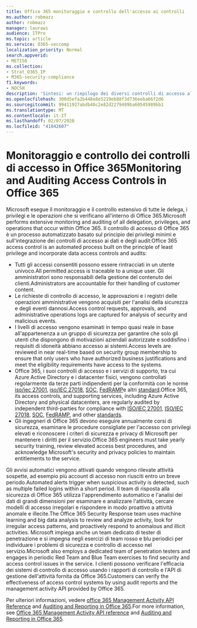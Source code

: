 ```yaml
---
title: Office 365 monitoraggio e controllo dell'accesso ai controlli
ms.author: robmazz
author: robmazz
manager: laurawi
audience: ITPro
ms.topic: article
ms.service: O365-seccomp
localization_priority: Normal
search.appverid:
- MET150
ms.collection:
- Strat_O365_IP
- M365-security-compliance
f1.keywords:
- NOCSH
description: 'Sintesi: un riepilogo dei diversi controlli di accesso al monitoraggio e di controllo disponibili in Office 365.'
ms.openlocfilehash: 300d5efa2b448e8e5219eb88f3d736eeba66f2d6
ms.sourcegitcommit: 99411927abdb40c2e82d2279489ba60545989bb1
ms.translationtype: MT
ms.contentlocale: it-IT
ms.lasthandoff: 02/07/2020
ms.locfileid: "41842607"
---
```

# <a name="monitoring-and-auditing-access-controls-in-office-365"></a><span data-ttu-id="e4097-103">Monitoraggio e controllo dei controlli di accesso in Office 365</span><span class="sxs-lookup"><span data-stu-id="e4097-103">Monitoring and Auditing Access Controls in Office 365</span></span>

<span data-ttu-id="e4097-104">Microsoft esegue il monitoraggio e il controllo estensivo di tutte le delega, i privilegi e le operazioni che si verificano all'interno di Office 365.</span><span class="sxs-lookup"><span data-stu-id="e4097-104">Microsoft performs extensive monitoring and auditing of all delegation, privileges, and operations that occur within Office 365.</span></span> <span data-ttu-id="e4097-105">Il controllo di accesso di Office 365 è un processo automatizzato basato sul principio dei privilegi minimi e sull'integrazione dei controlli di accesso ai dati e degli audit:</span><span class="sxs-lookup"><span data-stu-id="e4097-105">Office 365 access control is an automated process built on the principle of least privilege and incorporate data access controls and audits:</span></span>

- <span data-ttu-id="e4097-106">Tutti gli accessi consentiti possono essere rintracciati in un utente univoco.</span><span class="sxs-lookup"><span data-stu-id="e4097-106">All permitted access is traceable to a unique user.</span></span> <span data-ttu-id="e4097-107">Gli amministratori sono responsabili della gestione del contenuto dei clienti.</span><span class="sxs-lookup"><span data-stu-id="e4097-107">Administrators are accountable for their handling of customer content.</span></span>
- <span data-ttu-id="e4097-108">Le richieste di controllo di accesso, le approvazioni e i registri delle operazioni amministrative vengono acquisiti per l'analisi della sicurezza e degli eventi dannosi.</span><span class="sxs-lookup"><span data-stu-id="e4097-108">Access control requests, approvals, and administrative operations logs are captured for analysis of security and malicious events.</span></span>
- <span data-ttu-id="e4097-109">I livelli di accesso vengono esaminati in tempo quasi reale in base all'appartenenza a un gruppo di sicurezza per garantire che solo gli utenti che dispongono di motivazioni aziendali autorizzate e soddisfino i requisiti di idoneità abbiano accesso ai sistemi.</span><span class="sxs-lookup"><span data-stu-id="e4097-109">Access levels are reviewed in near real-time based on security group membership to ensure that only users who have authorized business justifications and meet the eligibility requirements have access to the systems.</span></span>
- <span data-ttu-id="e4097-110">Office 365, i suoi controlli di accesso e i servizi di supporto, tra cui Azure Active Directory e i datacenter fisici, vengono controllati regolarmente da terze parti indipendenti per la conformità con le norme [iso/iec 27001](https://www.microsoft.com/TrustCenter/Compliance/iso-iec-27001), [iso/IEC 27018](https://www.microsoft.com/TrustCenter/Compliance/iso-iec-27018), [SOC](https://www.microsoft.com/TrustCenter/Compliance/SOC), [FedRAMP](https://www.microsoft.com/TrustCenter/Compliance/FedRAMP)e altri [standard](https://www.microsoft.com/TrustCenter/Compliance?service=Office#Icons).</span><span class="sxs-lookup"><span data-stu-id="e4097-110">Office 365, its access controls, and supporting services, including Azure Active Directory and physical datacenters, are regularly audited by independent third-parties for compliance with [ISO/IEC 27001](https://www.microsoft.com/TrustCenter/Compliance/iso-iec-27001), [ISO/IEC 27018](https://www.microsoft.com/TrustCenter/Compliance/iso-iec-27018), [SOC](https://www.microsoft.com/TrustCenter/Compliance/SOC), [FedRAMP](https://www.microsoft.com/TrustCenter/Compliance/FedRAMP), and other [standards](https://www.microsoft.com/TrustCenter/Compliance?service=Office#Icons).</span></span>
- <span data-ttu-id="e4097-111">Gli ingegneri di Office 365 devono eseguire annualmente corsi di sicurezza, esaminare le procedure consigliate per l'accesso con privilegi elevati e riconoscere i criteri di sicurezza e privacy di Microsoft per mantenere i diritti per il servizio.</span><span class="sxs-lookup"><span data-stu-id="e4097-111">Office 365 engineers must take yearly security training, review elevated access best procedures, and acknowledge Microsoft's security and privacy policies to maintain entitlements to the service.</span></span>

<span data-ttu-id="e4097-112">Gli avvisi automatici vengono attivati quando vengono rilevate attività sospette, ad esempio più account di accesso non riusciti entro un breve periodo.</span><span class="sxs-lookup"><span data-stu-id="e4097-112">Automated alerts trigger when suspicious activity is detected, such as multiple failed logins within a short period.</span></span> <span data-ttu-id="e4097-113">Il team di risposta alla sicurezza di Office 365 utilizza l'apprendimento automatico e l'analisi dei dati di grandi dimensioni per esaminare e analizzare l'attività, cercare modelli di accesso irregolari e rispondere in modo proattivo a attività anomale e illecite.</span><span class="sxs-lookup"><span data-stu-id="e4097-113">The Office 365 Security Response team uses machine learning and big data analysis to review and analyze activity, look for irregular access patterns, and proactively respond to anomalous and illicit activities.</span></span> <span data-ttu-id="e4097-114">Microsoft impiega anche un team dedicato di tester di penetrazione e si impegna negli esercizi di team rosso e blu periodici per individuare i problemi di sicurezza e controllo di accesso nel servizio.</span><span class="sxs-lookup"><span data-stu-id="e4097-114">Microsoft also employs a dedicated team of penetration testers and engages in periodic Red Team and Blue Team exercises to find security and access control issues in the service.</span></span> <span data-ttu-id="e4097-115">I clienti possono verificare l'efficacia dei sistemi di controllo di accesso usando i rapporti di controllo e l'API di gestione dell'attività fornita da Office 365.</span><span class="sxs-lookup"><span data-stu-id="e4097-115">Customers can verify the effectiveness of access control systems by using audit reports and the management activity API provided by Office 365.</span></span>

<span data-ttu-id="e4097-116">Per ulteriori informazioni, vedere [office 365 Management Activity API Reference](https://msdn.microsoft.com/library/office/mt227394.aspx) and [Auditing and Reporting in Office 365](office-365-auditing-and-reporting-overview.md).</span><span class="sxs-lookup"><span data-stu-id="e4097-116">For more information, see [Office 365 Management Activity API reference](https://msdn.microsoft.com/library/office/mt227394.aspx) and [Auditing and Reporting in Office 365](office-365-auditing-and-reporting-overview.md).</span></span>
